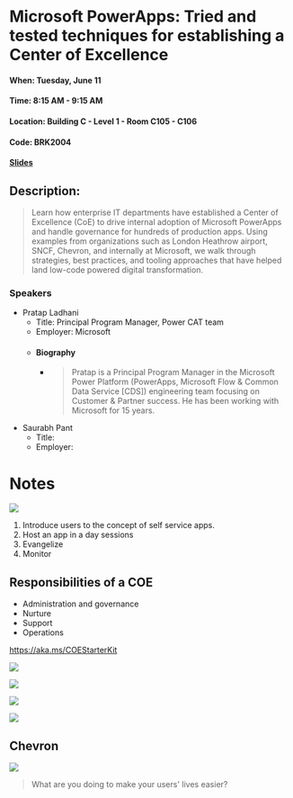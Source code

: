 # Microsoft PowerApps: Tried and tested techniques for establishing a Center of Excellence
#### When:	Tuesday, June 11
#### Time:	8:15 AM - 9:15 AM
#### Location:	Building C - Level 1 - Room C105 - C106
#### Code:	BRK2004

#### [Slides](https://powerusers.microsoft.com/t5/MBAS-Gallery/Microsoft-PowerApps-Tried-and-tested-techniques-for-establishing/m-p/299979)

## Description:
> Learn how enterprise IT departments have established a Center of Excellence (CoE) to drive internal adoption of Microsoft PowerApps and handle governance for hundreds of production apps. Using examples from organizations such as London Heathrow airport, SNCF, Chevron, and internally at Microsoft, we walk through strategies, best practices, and tooling approaches that have helped land low-code powered digital transformation.

### Speakers
* Pratap Ladhani
  * Title: Principal Program Manager, Power CAT team
  * Employer: Microsoft
  * #### Biography
    * > Pratap is a Principal Program Manager in the Microsoft Power Platform (PowerApps, Microsoft Flow & Common Data Service [CDS]) engineering team focusing on Customer & Partner success. He has been working with Microsoft for 15 years.
* Saurabh Pant
  * Title:
  * Employer:

# Notes
![](../assets/20190611_082908-fa97af74-b309-439c-8b67-081486636069.jpg)

1. Introduce users to the concept of self service apps.
2. Host an app in a day sessions
3. Evangelize
4. Monitor

## Responsibilities of a COE

- Administration and governance
- Nurture
- Support
- Operations

https://aka.ms/COEStarterKit

![](../assets/20190611_083752-c06c5a7b-8857-45b9-bcc5-79186569658e.jpg)

![](../assets/20190611_084436-f3825dd1-4753-4612-be00-f5af89dbed88.jpg)

![](../assets/20190611_084847-fb18f2ae-3f17-4368-9d5d-cf1b468342ae.jpg)

![](../assets/20190611_085241-d2feba88-ec79-4920-b1ea-275e8a2965c1.jpg)

## Chevron

![](../assets/20190611_090535-dd65eede-edf8-4ad0-ab46-092e7aec050d.jpg)

> What are you doing to make your users' lives easier?
